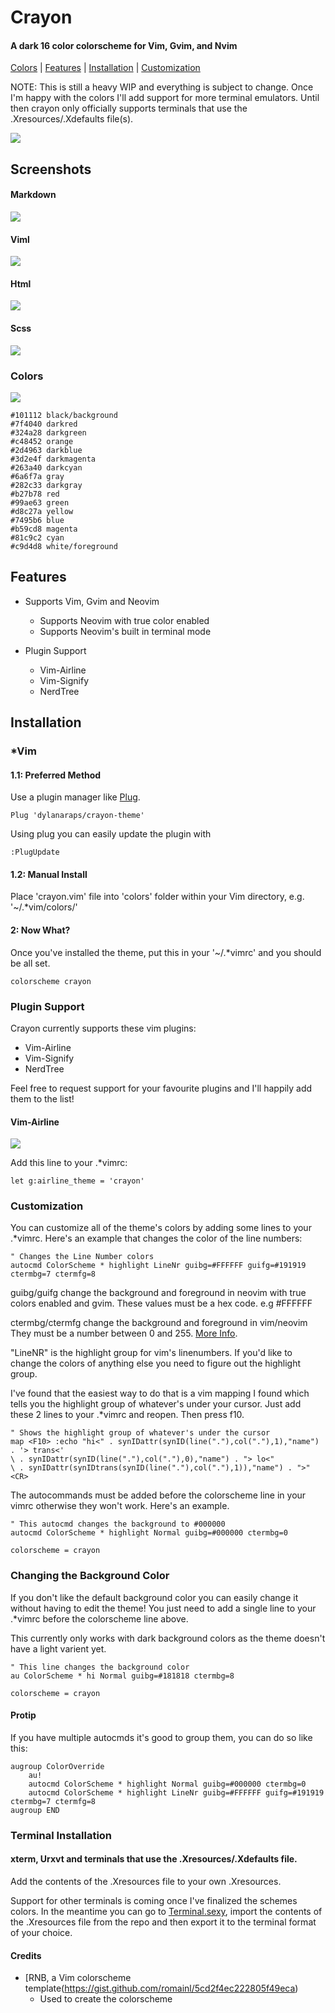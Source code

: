 # Crayon
#### A dark 16 color colorscheme for Vim, Gvim, and Nvim

[Colors](#Colors) | [Features](#Features) | [Installation](#Installation) | [Customization](#Customization)

NOTE: This is still a heavy WIP and everything is subject to change. Once I'm happy with the colors I'll add support for more terminal emulators. Until then crayon only officially supports terminals that use the .Xresources/.Xdefaults file(s).

![](https://raw.githubusercontent.com/dylanaraps/crayon-theme/master/screenshots/ruby.png)

<!--- Screenshots {{{ -->

## Screenshots

#### Markdown
![](https://raw.githubusercontent.com/dylanaraps/crayon-theme/master/screenshots/markdown.png)

#### Viml
![](https://raw.githubusercontent.com/dylanaraps/crayon-theme/master/screenshots/viml.png)

#### Html
![](https://raw.githubusercontent.com/dylanaraps/crayon-theme/master/screenshots/html.png)

#### Scss
![](https://raw.githubusercontent.com/dylanaraps/crayon-theme/master/screenshots/scss.png)

<!-- }}} -->

<!--- Colors {{{ -->

### Colors

![](https://raw.githubusercontent.com/dylanaraps/crayon-theme/master/screenshots/palette.png)

	#101112 black/background
	#7f4040 darkred
	#324a28 darkgreen
	#c48452 orange
	#2d4963 darkblue
	#3d2e4f darkmagenta
	#263a40 darkcyan
	#6a6f7a gray
	#282c33 darkgray
	#b27b78 red
	#99ae63 green
	#d8c27a yellow
	#7495b6 blue
	#b59cd8 magenta
	#81c9c2 cyan
	#c9d4d8 white/foreground

<!--- }}} -->

<!--- Features {{{ -->

## Features

* Supports Vim, Gvim and Neovim
	* Supports Neovim with true color enabled
	* Supports Neovim's built in terminal mode

* Plugin Support
	* Vim-Airline
	* Vim-Signify
	* NerdTree

<!-- }}} -->

<!--- Installation {{{ -->

## Installation

### *Vim

#### 1.1: Preferred Method
Use a plugin manager like [Plug](https://github.com/junegunn/vim-plug).

```VimL
Plug 'dylanaraps/crayon-theme'
```

Using plug you can easily update the plugin with

```VimL
:PlugUpdate
```

#### 1.2: Manual Install
Place 'crayon.vim' file into 'colors' folder within your Vim directory, e.g. '~/.*vim/colors/'

#### 2: Now What?
Once you've installed the theme, put this in your '~/.*vimrc' and you should be all set.

```VimL
colorscheme crayon
```

### Plugin Support
Crayon currently supports these vim plugins:

* Vim-Airline
* Vim-Signify
* NerdTree

Feel free to request support for your favourite plugins and I'll happily add them to the list!


#### Vim-Airline

![](https://github.com/dylanaraps/crayon-theme/raw/master/screenshots/airline.gif)

Add this line to your .*vimrc:

```VimL
let g:airline_theme = 'crayon'
```

<!--- }}} -->

<!--- Customization {{{ -->

### Customization
You can customize all of the theme's colors by adding some lines to your .*vimrc. Here's an example that changes the color of the line numbers:

```VimL
" Changes the Line Number colors
autocmd ColorScheme * highlight LineNr guibg=#FFFFFF guifg=#191919 ctermbg=7 ctermfg=8
```

guibg/guifg change the background and foreground in neovim with true colors enabled and gvim. These values must be a hex code. e.g #FFFFFF

ctermbg/ctermfg change the background and foreground in vim/neovim They must be a number between 0 and 255. [More Info](http://vim.wikia.com/wiki/Xterm256_color_names_for_console_Vim).

"LineNR" is the highlight group for vim's linenumbers. If you'd like to change the colors of anything else you need to figure out the highlight group.

I've found that the easiest way to do that is a vim mapping I found which tells you the highlight group of whatever's under your cursor. Just add these 2 lines to your .*vimrc and reopen. Then  press f10.

```VimL
" Shows the highlight group of whatever's under the cursor
map <F10> :echo "hi<" . synIDattr(synID(line("."),col("."),1),"name") . '> trans<'
\ . synIDattr(synID(line("."),col("."),0),"name") . "> lo<"
\ . synIDattr(synIDtrans(synID(line("."),col("."),1)),"name") . ">"<CR>
```

The autocommands must be added before the colorscheme line in your vimrc otherwise they won't work. Here's an example.

```VimL
" This autocmd changes the background to #000000
autocmd ColorScheme * highlight Normal guibg=#000000 ctermbg=0

colorscheme = crayon
```

### Changing the Background Color
If you don't like the default background color you can easily change it without having to edit the theme! You just need to add a single line to your .*vimrc before the colorscheme line above.

This currently only works with dark background colors as the theme doesn't have a light varient yet.

```VimL
" This line changes the background color
au ColorScheme * hi Normal guibg=#181818 ctermbg=8

colorscheme = crayon
```

#### Protip
If you have multiple autocmds it's good to group them, you can do so like this:

```VimL
augroup ColorOverride
	au!
	autocmd ColorScheme * highlight Normal guibg=#000000 ctermbg=0
	autocmd ColorScheme * highlight LineNr guibg=#FFFFFF guifg=#191919 ctermbg=7 ctermfg=8
augroup END
```

<!--- }}} -->

<!--- Terminal Installation {{{ -->

### Terminal Installation

#### xterm, Urxvt and terminals that use the .Xresources/.Xdefaults file.
Add the contents of the .Xresources file to your own .Xresources.

Support for other terminals is coming once I've finalized the schemes colors. In the meantime you can go to [Terminal.sexy](http://terminal.sexy/), import the contents of the .Xresources file from the repo and then export it to the terminal format of your choice.

<!--- }}} -->

#### Credits

* [RNB, a Vim colorscheme template(https://gist.github.com/romainl/5cd2f4ec222805f49eca)
	* Used to create the colorscheme
